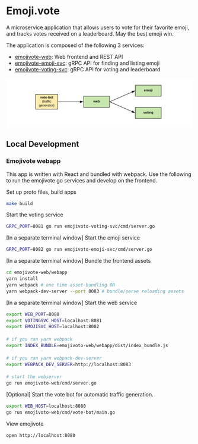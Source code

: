 # Emoji.vote

A microservice application that allows users to vote for their favorite emoji,
and tracks votes received on a leaderboard. May the best emoji win.
 
The application is composed of the following 3 services:

* [emojivote-web](emojivote-web/): Web frontend and REST API
* [emojivote-emoji-svc](emojivoto-emoji-svc/): gRPC API for finding and listing emoji
* [emojivote-voting-svc](emojivoto-voting-svc/): gRPC API for voting and leaderboard

![Emojivote Topology](assets/emojivote-topology.png "Emojivote Topology")

## Local Development

### Emojivote webapp

This app is written with React and bundled with webpack.
Use the following to run the emojivote go services and develop on the frontend.

Set up proto files, build apps

```bash
make build
```

Start the voting service

```bash
GRPC_PORT=8081 go run emojivoto-voting-svc/cmd/server.go
```

[In a separate terminal window] Start the emoji service

```bash
GRPC_PORT=8082 go run emojivoto-emoji-svc/cmd/server.go
```

[In a separate terminal window] Bundle the frontend assets

```bash
cd emojivote-web/webapp
yarn install
yarn webpack # one time asset-bundling OR
yarn webpack-dev-server --port 8083 # bundle/serve reloading assets
```

[In a separate terminal window] Start the web service

```bash
export WEB_PORT=8080
export VOTINGSVC_HOST=localhost:8081
export EMOJISVC_HOST=localhost:8082

# if you ran yarn webpack
export INDEX_BUNDLE=emojivoto-web/webapp/dist/index_bundle.js

# if you ran yarn webpack-dev-server
export WEBPACK_DEV_SERVER=http://localhost:8083

# start the webserver
go run emojivoto-web/cmd/server.go
```

[Optional] Start the vote bot for automatic traffic generation.

```bash
export WEB_HOST=localhost:8080
go run emojivoto-web/cmd/vote-bot/main.go
```

View emojivote

```bash
open http://localhost:8080
```
